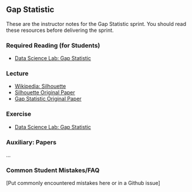 ## Gap Statistic

These are the instructor notes for the Gap Statistic sprint.  You should read these resources before delivering the sprint.

### Required Reading (for Students)

* [Data Science Lab: Gap Statistic][2]

### Lecture

* [Wikipedia: Silhouette][1.1]
* [Silhouette Original Paper][1.2]
* [Gap Statistic Original Paper][1.3]

### Exercise

* [Data Science Lab: Gap Statistic][2]

### Auxiliary: Papers

...

### Common Student Mistakes/FAQ

[Put commonly encountered mistakes here or in a Github issue]

<!-- references -->


[1.1]: http://en.wikipedia.org/wiki/Silhouette_%28clustering%29
[1.2]: resources/silouette.pdf
[1.3]: http://web.stanford.edu/~hastie/Papers/gap.pdf

[2]: https://datasciencelab.wordpress.com/2013/12/27/finding-the-k-in-k-means-clustering/

